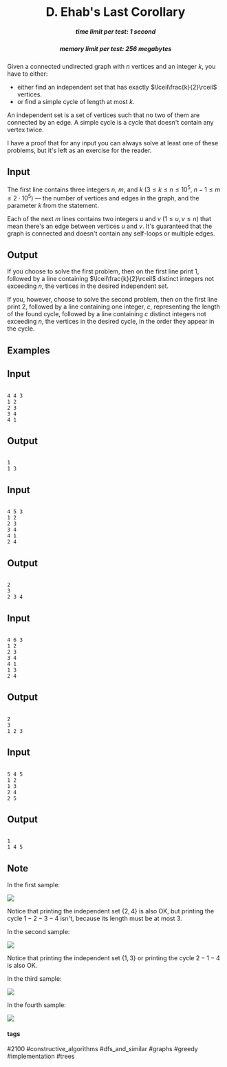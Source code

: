 <h1 style='text-align: center;'> D. Ehab's Last Corollary</h1>

<h5 style='text-align: center;'>time limit per test: 1 second</h5>
<h5 style='text-align: center;'>memory limit per test: 256 megabytes</h5>

Given a connected undirected graph with $n$ vertices and an integer $k$, you have to either:

* either find an independent set that has exactly $\lceil\frac{k}{2}\rceil$ vertices.
* or find a simple cycle of length at most $k$.

An independent set is a set of vertices such that no two of them are connected by an edge. A simple cycle is a cycle that doesn't contain any vertex twice. 

I have a proof that for any input you can always solve at least one of these problems, but it's left as an exercise for the reader.

## Input

The first line contains three integers $n$, $m$, and $k$ ($3 \le k \le n \le 10^5$, $n-1 \le m \le 2 \cdot 10^5$) — the number of vertices and edges in the graph, and the parameter $k$ from the statement.

Each of the next $m$ lines contains two integers $u$ and $v$ ($1 \le u,v \le n$) that mean there's an edge between vertices $u$ and $v$. It's guaranteed that the graph is connected and doesn't contain any self-loops or multiple edges.

## Output

If you choose to solve the first problem, then on the first line print $1$, followed by a line containing $\lceil\frac{k}{2}\rceil$ distinct integers not exceeding $n$, the vertices in the desired independent set.

If you, however, choose to solve the second problem, then on the first line print $2$, followed by a line containing one integer, $c$, representing the length of the found cycle, followed by a line containing $c$ distinct integers not exceeding $n$, the vertices in the desired cycle, in the order they appear in the cycle.

## Examples

## Input


```

4 4 3
1 2
2 3
3 4
4 1

```
## Output


```

1
1 3 
```
## Input


```

4 5 3
1 2
2 3
3 4
4 1
2 4

```
## Output


```

2
3
2 3 4 
```
## Input


```

4 6 3
1 2
2 3
3 4
4 1
1 3
2 4

```
## Output


```

2
3
1 2 3 
```
## Input


```

5 4 5
1 2
1 3
2 4
2 5

```
## Output


```

1
1 4 5 
```
## Note

In the first sample:

![](images/30ec0d0b069debf55bfe3aba38c15fe035e200d6.png)

Notice that printing the independent set $\{2,4\}$ is also OK, but printing the cycle $1-2-3-4$ isn't, because its length must be at most $3$.

In the second sample:

![](images/49b31d8a4b5e8512fbcdd368e5a4a34445a020be.png)

Notice that printing the independent set $\{1,3\}$ or printing the cycle $2-1-4$ is also OK.

In the third sample:

![](images/45bb98eab0d3defca699e0516b015899cbd2225c.png)

In the fourth sample:

![](images/0b423c3ffbcf9f02621ccf7efc14e8c656d80c8b.png)



#### tags 

#2100 #constructive_algorithms #dfs_and_similar #graphs #greedy #implementation #trees 